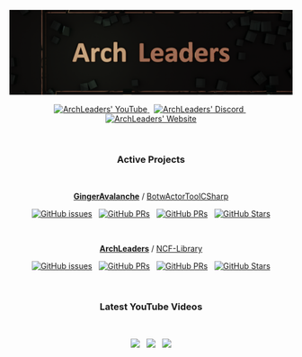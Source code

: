 <p align="center">
    <a href="http://archleaders.github.io" target="_blank"><img src=".\img_dark.png" /></a>
</p>

<p align="center" style="text-align: center;">
  <a href="https://youtube.com/ArchLeaders?sub_confirmation=1">
    <img src="https://img.shields.io/youtube/channel/subscribers/UCuK9tInOEH5yJKeq3PoSgCA?style=for-the-badge&logoColor=C71B42&color=C71B42&labelColor=2A2C33&logo=youtube" alt="ArchLeaders' YouTube"/>
  </a> &nbsp;
  <a href="https://discord.gg/cbA3AWwfJj">
    <img src="https://img.shields.io/discord/825161394663456799?style=for-the-badge&logoColor=37C75E&color=37C75E&labelColor=2A2C33&logo=discord&label=discord" alt="ArchLeaders' Discord"/>
  </a> &nbsp;
  <a href="https://archleaders.github.io/">
    <img src="https://img.shields.io/static/v1?style=for-the-badge&logoColor=5751FF&color=5751FF&labelColor=2A2C33&logo=github&label=website&message=work%20in%20progress" alt="ArchLeaders' Website"/>
  </a>
</p>

<br>

<div align="center">

### Active Projects

<!-- GingerAvalanche/BotwActorToolCSharp -->
<!-- ArchLeaders/NCF-Library -->

<br>
<p>
<a href="https://github.com/GingerAvalanche"><b>GingerAvalanche</b></a> / <a href="https://github.com/GingerAvalanche/BotwActorToolCSharp">BotwActorToolCSharp</a>
</p>

[![GitHub issues](https://img.shields.io/github/issues/GingerAvalanche/BotwActorToolCSharp?logoColor=red&color=red&logo=github&style=flat&labelColor=2A2C33)](https://github.com/GingerAvalanche/BotwActorToolCSharp/issues) &nbsp; [![GitHub PRs](https://img.shields.io/github/issues-pr/GingerAvalanche/BotwActorToolCSharp?style=flat&labelColor=2A2C33&logoColor=blue&color=blue&logo=github)](https://github.com/GingerAvalanche/BotwActorToolCSharp/pulls) &nbsp; [![GitHub PRs](https://img.shields.io/github/issues-pr-closed/GingerAvalanche/BotwActorToolCSharp?style=flat&labelColor=2A2C33&logoColor=5751FF&color=5751FF&logo=github)](https://github.com/GingerAvalanche/BotwActorToolCSharp/pulls?q=is%3Apr+is%3Aclosed) &nbsp; [![GitHub Stars](https://img.shields.io/github/stars/GingerAvalanche/BotwActorToolCSharp?style=flat&labelColor=2A2C33&logoColor=FFCB41&color=FFCB41&logo=github)](https://github.com/GingerAvalanche/BotwActorToolCSharp) 

<br>
<p>
<a href="https://github.com/ArchLeaders"><b>ArchLeaders</b></a> / <a href="https://github.com/ArchLeaders/NCF-Library">NCF-Library</a>
</p>

[![GitHub issues](https://img.shields.io/github/issues/ArchLeaders/NCF-Library?logoColor=red&color=red&logo=github&style=flat&labelColor=2A2C33)](https://github.com/ArchLeaders/NCF-Library/issues) &nbsp; [![GitHub PRs](https://img.shields.io/github/issues-pr/ArchLeaders/NCF-Library?style=flat&labelColor=2A2C33&logoColor=blue&color=blue&logo=github)](https://github.com/ArchLeaders/NCF-Library/pulls) &nbsp; [![GitHub PRs](https://img.shields.io/github/issues-pr-closed/ArchLeaders/NCF-Library?style=flat&labelColor=2A2C33&logoColor=5751FF&color=5751FF&logo=github)](https://github.com/ArchLeaders/NCF-Library/pulls?q=is%3Apr+is%3Aclosed) &nbsp; [![GitHub Stars](https://img.shields.io/github/stars/ArchLeaders/NCF-Library?style=flat&labelColor=2A2C33&logoColor=FFCB41&color=FFCB41&logo=github)](https://github.com/ArchLeaders/NCF-Library)

<br>

### Latest YouTube Videos

<br>

<a href="https://www.youtube.com/watch?v=oUq0zecwHjY" target="_blank"><img height="200" src="https://img.youtube.com/vi/oUq0zecwHjY/0.jpg" /></a> &nbsp; <a href="https://www.youtube.com/watch?v=MDKuxDUZefU" target="_blank"><img height="200" src="https://img.youtube.com/vi/MDKuxDUZefU/0.jpg" /></a> &nbsp; <a href="https://www.youtube.com/watch?v=8f8MexHvBkM" target="_blank"><img height="200" src="https://img.youtube.com/vi/8f8MexHvBkM/0.jpg" /></a>

</div>
<br>
